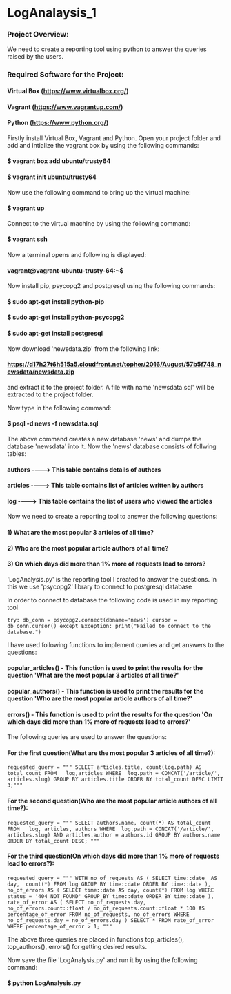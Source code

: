 # LogAnalaysis_1

### Project Overview:
We need to create a reporting tool using python to answer the queries raised by the users.

### Required Software for the Project:
#### Virtual Box (https://www.virtualbox.org/)
#### Vagrant (https://www.vagrantup.com/)
#### Python (https://www.python.org/)

Firstly install Virtual Box, Vagrant and Python.
Open your project folder and add and intialize the vagrant box by using the following commands:
#### $ vagrant box add ubuntu/trusty64
#### $ vagrant init ubuntu/trusty64

Now use the following command to bring up the virtual machine:
#### $ vagrant up

Connect to the virtual machine by using the following command:
#### $ vagrant ssh

Now a terminal opens and following is displayed:

#### vagrant@vagrant-ubuntu-trusty-64:~$

Now install pip, psycopg2 and postgresql using the following commands:
#### $ sudo apt-get install python-pip
#### $ sudo apt-get install python-psycopg2
#### $ sudo apt-get install postgresql 

Now download 'newsdata.zip' from the following link:
#### https://d17h27t6h515a5.cloudfront.net/topher/2016/August/57b5f748_newsdata/newsdata.zip
and extract it to the project folder.
A file with name 'newsdata.sql' will be extracted to the project folder.

Now type in the following command:
#### $ psql -d news -f newsdata.sql

The above command creates a new database 'news' and dumps the database 'newsdata' into it.
Now the 'news' database consists of follwing tables:

#### authors ----> This table contains details of authors
#### articles ----> This table contains list of articles written by authors
#### log ----> This table contains the list of users who viewed the articles

Now we need to create a reporting tool to answer the following questions:
#### 1) What are the most popular 3 articles of all time?
#### 2) Who are the most popular article authors of all time?
#### 3) On which days did more than 1% more of requests lead to errors?

'LogAnalysis.py' is the reporting tool I created to answer the questions.
In this we use 'psycopg2' library to connect to postgresql database

In order to connect to database the following code is used in my reporting tool

`try:
    db_conn = psycopg2.connect(dbname='news')
    cursor = db_conn.cursor()
except Exception:
    print("Failed to connect to the database.")`
    
I have used following functions to implement queries and get answers to the questions:
#### popular_articles() - This function is used to print the results for the question 'What are the most popular 3 articles of all time?'
#### popular_authors() - This function is used to print the results for the question 'Who are the most popular article authors of all time?'
#### errors() - This function is used to print the results for the question 'On which days did more than 1% more of requests lead to errors?'

The following queries are used to answer the questions:

#### For the first question(What are the most popular 3 articles of all time?):

`requested_query = """ SELECT articles.title, count(log.path) AS total_count FROM   log,articles
            WHERE  log.path = CONCAT('/article/', articles.slug) GROUP BY articles.title
            ORDER BY total_count DESC LIMIT 3;"""`

#### For the second question(Who are the most popular article authors of all time?):

`requested_query = """
            SELECT authors.name, count(*)
            AS total_count
            FROM   log, articles, authors
            WHERE  log.path = CONCAT('/article/', articles.slug)
            AND articles.author = authors.id
            GROUP BY authors.name
            ORDER BY total_count DESC;
            """`    
    
#### For the third question(On which days did more than 1% more of requests lead to errors?):

`requested_query = """
            WITH no_of_requests AS (
                SELECT time::date 
                AS day, 
                count(*) FROM log
                GROUP BY time::date
                ORDER BY time::date
              ), 
              no_of_errors AS (
                SELECT time::date AS day, count(*) FROM log
                WHERE status = '404 NOT FOUND'
                GROUP BY time::date
                ORDER BY time::date
              ),
              rate_of_error AS (
                SELECT no_of_requests.day, no_of_errors.count::float / no_of_requests.count::float * 100
                AS percentage_of_error
                FROM no_of_requests, no_of_errors
                WHERE no_of_requests.day = no_of_errors.day
              )
            SELECT * FROM rate_of_error WHERE percentage_of_error > 1;
    """`

The above three queries are placed in functions top_articles(), top_authors(), errors() for getting desired results.

Now save the file 'LogAnalysis.py' and run it by using the following command:
#### $ python LogAnalysis.py
   
